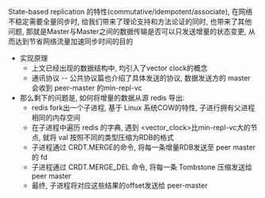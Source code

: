 State-based replication 的特性(commutative/idempotent/associate),
 在网络不稳定需要全量同步时, 给我们带来了理论支持和方法论证的同时, 也带来了其他问题, 那就是Master与Master之间的数据传输是否可以只发送增量的状态变更, 从而达到节省网络流量加速同步时间的目的

* 实现原理
    + 上文已经出现的数据结构中, 均引入了vector clock的概念
    + 通讯协议 -- 公共协议篇也介绍了具体发送的协议, 数据发送方的 master 会收到 peer-master 的min-repl-vc
* 那么剩下的问题是, 如何将增量的数据从源 redis 导出:
    + redis fork出一个子进程, 基于 Linux 系统COW的特性, 子进行拥有父进程相同的内存空间
    + 在子进程中遍历 redis 的字典, 遇到 <vector_clock>比min-repl-vc大的节点, 就将 val 按照不同的类型压缩为RDB的格式
    + 子进程通过 CRDT.MERGE的命令, 将每一条增量RDB发送至 peer master 的 fd
    + 子进程通过 CRDT.MERGE_DEL 命令, 将每一条 Tombstone 压缩发送给 peer master
    + 最终, 子进程将对应这些结果的offset发送给 peer-master
